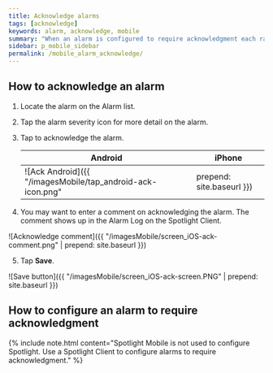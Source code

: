 ```yaml
---
title: Acknowledge alarms
tags: [acknowledge]
keywords: alarm, acknowledge, mobile
summary: "When an alarm is configured to require acknowledgment each raised instance of the alarm remains present in Spotlight until the instance is acknowledged."
sidebar: p_mobile_sidebar
permalink: /mobile_alarm_acknowledge/
---
```


## How to acknowledge an alarm

1. Locate the alarm on the Alarm list.
2. Tap the alarm severity icon for more detail on the alarm.
3. Tap to acknowledge the alarm.
   
   Android | iPhone
   --------|-------
   ![Ack Android]({{ "/imagesMobile/tap_android-ack-icon.png" | prepend: site.baseurl }}) | ![Ack ios]({{ "/imagesMobile/tap_Ack-button-iOs.png" | prepend: site.baseurl }})
   
4. You may want to enter a comment on acknowledging the alarm. The comment shows up in the Alarm Log on the Spotlight Client.

![Acknowledge comment]({{ "/imagesMobile/screen_iOS-ack-comment.png" | prepend: site.baseurl }})

5. Tap **Save**.

![Save button]({{ "/imagesMobile/screen_iOS-ack-screen.PNG" | prepend: site.baseurl }})


## How to configure an alarm to require acknowledgment

{% include note.html content="Spotlight Mobile is not used to configure Spotlight. Use a Spotlight Client to configure alarms to require acknowledgment." %}
